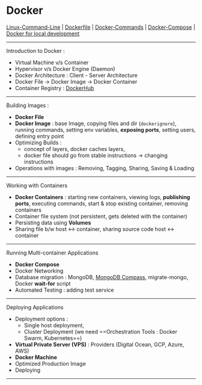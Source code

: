 # Docker

[Linux-Command-Line](Notes/Docker-Notes/Linux-Command-Line.md) | [Dockerfile](Notes/Docker-Notes/Dockerfile.md) | [Docker-Commands](Notes/Docker-Notes/Docker-Commands.md) | [Docker-Compose](Notes/Docker-Notes/Docker-Compose) | [Docker for local development](Notes/Docker-Notes/Docker%20for%20local%20development.md)

---
Introduction to Docker :

- Virtual Machine v/s Container 
- Hypervisor v/s Docker Engine (Daemon) 
- Docker Architecture : Client - Server Architecture 
- Docker File -> Docker Image -> Docker Container 
- Container Registry : [DockerHub](https://hub.docker.com/) 

---
Building Images :

- **Docker File** 
- **Docker Image** : base Image, copying files and dir (`dockerignore`), running commands, setting env variables, **exposing ports**, setting users, defining entry point
- Optimizing Builds : 
	- concept of layers, docker caches layers, 
	- docker file should go from stable instructions -> changing instructions 
- Operations with images : Removing, Tagging, Sharing, Saving & Loading

---
Working with Containers 

- **Docker Containers** : starting new containers, viewing logs, **publishing ports**,  executing commands, start & stop existing container, removing containers
- Container file system (not persistent, gets deleted with the container)
- Persisting data using **Volumes**
- Sharing file b/w host <-> container, sharing source code host <-> container

---
Running Multi-container Applications

- **Docker Compose** 
- Docker Networking
- Database migration : MongoDB, [MongoDB Compass](https://www.mongodb.com/products/compass), migrate-mongo, Docker **wait-for** script
- Automated Testing : adding test service 

---
Deploying Applications 

- Deployment options : 
	- Single host deployment, 
	- Cluster Deployment (we need ==Orchestration Tools : Docker Swarm, Kubernetes==)
- **Virtual Private Server (VPS)** : Providers (Digital Ocean, GCP, Azure, AWS)
- **Docker Machine** 
- Optimized Production Image
- Deploying

---
